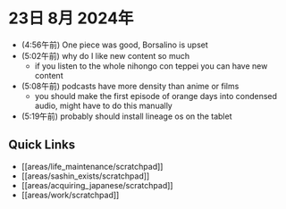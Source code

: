 # 23日 8月 2024年
- (4:56午前) One piece was good, Borsalino is upset
- (5:02午前) why do I like new content so much
  - if you listen to the whole nihongo con teppei you can have new content
- (5:08午前) podcasts have more density than anime or films
  - you should make the first episode of orange days into condensed audio, might have to do this manually
- (5:19午前) probably should install lineage os on the tablet



 



## Quick Links
- [[areas/life_maintenance/scratchpad]]
- [[areas/sashin_exists/scratchpad]]
- [[areas/acquiring_japanese/scratchpad]]
- [[areas/work/scratchpad]]
